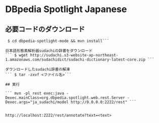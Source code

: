 # DBpedia Spotlight Japanese  

## 必要コードのダウンロード  

``` $ git clone https://github.com/t-morita-laboratory/dbpedia-spotlight-model.git   
 $ cd dbpedia-spotlight-mode && mvn install```

日本語形態素解析器sudachiの辞書をダウンロード  
``` $ wget http://sudachi.s3-website-ap-northeast-1.amazonaws.com/sudachidict/sudachi-dictionary-latest-core.zip ```

ダウンロードしたsudachi辞書の解凍  
``` $ tar -zxvf <ファイル名>```  

## 実行  

``` mvn -pl rest exec:java -Dexec.mainClass=org.dbpedia.spotlight.web.rest.Server -Dexec.args="ja_sudachi/model http://0.0.0.0:2222/rest" ```    


http://localhost:2222/rest/annotate?text=<text>
